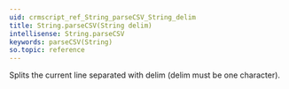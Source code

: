 ```yaml
---
uid: crmscript_ref_String_parseCSV_String_delim
title: String.parseCSV(String delim)
intellisense: String.parseCSV
keywords: parseCSV(String)
so.topic: reference
---
```



Splits the current line separated with delim (delim must be one character).


